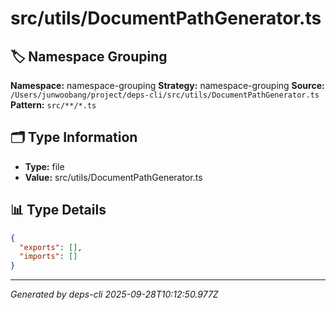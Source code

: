 # src/utils/DocumentPathGenerator.ts

## 🏷️ Namespace Grouping

**Namespace:** namespace-grouping
**Strategy:** namespace-grouping
**Source:** `/Users/junwoobang/project/deps-cli/src/utils/DocumentPathGenerator.ts`
**Pattern:** `src/**/*.ts`

## 🗂️ Type Information

- **Type:** file
- **Value:** src/utils/DocumentPathGenerator.ts

## 📊 Type Details

```json
{
  "exports": [],
  "imports": []
}
```

---
*Generated by deps-cli 2025-09-28T10:12:50.977Z*
